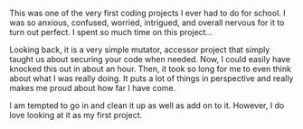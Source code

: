 This was one of the very first coding projects I ever had to do for school. I was so anxious, confused, worried, intrigued, and overall nervous for it to turn out perfect. I spent so much time on this project...

Looking back, it is a very simple mutator, accessor project that simply taught us about securing your code when needed. Now, I could easily have knocked this out in about an hour. Then, it took so long for me to even think about what I was really doing. It puts a lot of things in perspective and really makes me proud about how far I have come. 

I am tempted to go in and clean it up as well as add on to it. However, I do love looking at it as my first project.
